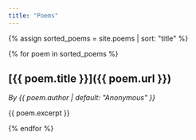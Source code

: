 ```yaml
---
title: "Poems"
---
```


{% assign sorted_poems = site.poems | sort: "title" %}

{% for poem in sorted_poems %}
## [{{ poem.title }}]({{ poem.url }})

*By {{ poem.author | default: "Anonymous" }}*

{{ poem.excerpt }}

{% endfor %}
